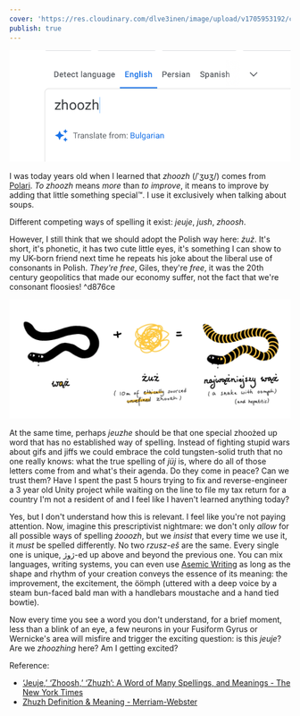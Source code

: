 ```yaml
---
cover: 'https://res.cloudinary.com/dlve3inen/image/upload/v1705953192/card-zhoozh_upbtsq.png'
publish: true
---
```

![116](zhoozh-bulgarian.png)

I was today years old when I learned that *zhoozh* (/ˈʒʊʒ/) comes from [Polari](http://www.polarimagazine.com/bulletin-board/polari/). *To zhoozh* means *more* than *to improve*, it means to improve by adding that little something special™. I use it exclusively when talking about soups.

Different competing ways of spelling it exist: *jeuje*, *jush*, *zhoosh*.

However, I still think that we should adopt the Polish way here: *żuż*. It's short, it's phonetic, it has two cute little eyes, it's something I can show to my UK-born friend next time he repeats his joke about the liberal use of consonants in Polish. *They're free*, Giles, they're *free*, it was the 20th century geopolitics that made our economy suffer, not the fact that we're consonant floosies! <span id="^d876ce" class="link-marker">^d876ce</span>

![917](zhoozh-snake.webp)

At the same time, perhaps *jeuzhe* should be that one special zhoożed up word that has no established way of spelling. Instead of fighting stupid wars about gifs and jiffs we could embrace the cold tungsten-solid truth that no one really knows: what the true spelling of *jüj* is, where do all of those letters come from and what's their agenda. Do they come in peace? Can we trust them? Have I spent the past 5 hours trying to fix and reverse-engineer a 3 year old Unity project while waiting on the line to file my tax return for a country I'm not a resident of and I feel like I haven't learned anything today?

Yes, but I don't understand how this is relevant. I feel like you're not paying attention.  Now, imagine this prescriptivist nightmare: we don't only *allow* for all possible ways of spelling *żooozh*, but we *insist* that every time we use it, it *must* be spelled differently. No two *rzusz-eš* are the same. Every single one is unique, ژوژ-ed up above and beyond the previous one. You can mix languages, writing systems, you can even use [Asemic Writing](<../Asemic Writing>) as long as the shape and rhythm of your creation conveys the essence of its meaning: the improvement, the excitement, the öömph (uttered with a deep voice by a steam bun-faced bald man with a handlebars moustache and a hand tied bowtie).

Now every time you see a word you don't understand, for a brief moment, less than a blink of an eye, a few neurons in your Fusiform Gyrus or Wernicke's area will misfire and trigger the exciting question: is this *jeuje*? Are we *zhoozhing* here? Am I getting excited?


Reference:

- [‘Jeuje,’ ‘Zhoosh,’ ‘Zhuzh’: A Word of Many Spellings, and Meanings - The New York Times](https://web.archive.org/web/20231013223912/https://www.nytimes.com/2022/01/31/style/jeuje-zhoosh-zhuzh.html)
- [Zhuzh Definition & Meaning - Merriam-Webster](https://www.merriam-webster.com/dictionary/zhuzh)

